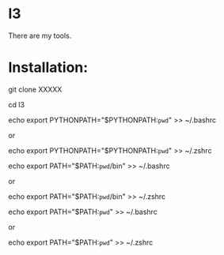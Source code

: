 # l3
There are my tools.
# Installation:
git clone XXXXX

cd l3

echo export PYTHONPATH="\$PYTHONPATH:`pwd`" >> ~/.bashrc

or

echo export PYTHONPATH="\$PYTHONPATH:`pwd`" >> ~/.zshrc 


echo export PATH="\$PATH:`pwd`/bin" >> ~/.bashrc

or

echo export PATH="\$PATH:`pwd`/bin" >> ~/.zshrc 


echo export PATH="\$PATH:`pwd`" >> ~/.bashrc

or

echo export PATH="\$PATH:`pwd`" >> ~/.zshrc 

